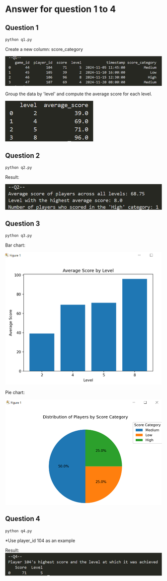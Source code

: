 # Answer for question 1 to 4

## Question 1

```python
python q1.py
```

Create a new column: score_category

<img src='image\q1_addcolumn.png'>

Group the data by 'level' and compute the average score for each level.

<img src='image\q1_GroupByLevel.png'>

## Question 2

```python
python q2.py
```
Result:

<img src='image\q2.png'>

## Question 3

```python
python q3.py
```

Bar chart:

<img src='image\q3_barchart.png'>

Pie chart:

<img src='image\q3_piechart.png'>

## Question 4

```python
python q4.py
```
*Use player_id 104 as an example

Result:
<img src='image\q4.png'>